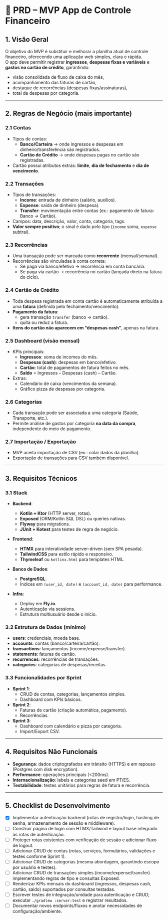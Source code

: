 # 📄 PRD – MVP App de Controle Financeiro

## 1. Visão Geral
O objetivo do MVP é substituir e melhorar a planilha atual de controle financeiro, oferecendo uma aplicação web simples, clara e rápida.  
O app deve permitir registrar **ingressos**, **despesas fixas e variáveis** e **gastos no cartão de crédito**, garantindo:
- visão consolidada de fluxo de caixa do mês,  
- acompanhamento das faturas de cartão,  
- destaque de recorrências (despesas fixas/assinaturas),  
- total de despesas por categoria.

---

## 2. Regras de Negócio (mais importante)

### 2.1 Contas
- Tipos de contas:
  - **Banco/Carteira** → onde ingressos e despesas em dinheiro/transferência são registrados.  
  - **Cartão de Crédito** → onde despesas pagas no cartão são registradas.  
- Cartão possui atributos extras: **limite**, **dia de fechamento** e **dia de vencimento**.

### 2.2 Transações
- Tipos de transações:  
  - **Income**: entrada de dinheiro (salário, auxílios).  
  - **Expense**: saída de dinheiro (despesa).  
  - **Transfer**: movimentação entre contas (ex.: pagamento de fatura: Banco → Cartão).  
- Campos: data, descrição, valor, conta, categoria, tags.  
- **Valor sempre positivo**; o sinal é dado pelo tipo (`income` soma, `expense` subtrai).  

### 2.3 Recorrências
- Uma transação pode ser marcada como **recorrente** (mensal/semanal).  
- Recorrências são vinculadas à conta correta:
  - Se paga via banco/efetivo → recorrência em conta bancária.  
  - Se paga via cartão → recorrência no cartão (lançada direto na fatura do ciclo).  

### 2.4 Cartão de Crédito
- Toda despesa registrada em conta cartão é automaticamente atribuída a uma **fatura** (definida pelo fechamento/vencimento).  
- **Pagamento da fatura**:
  - gera transação `transfer` (banco → cartão).  
  - quita ou reduz a fatura.  
- **Itens do cartão não aparecem em “despesas cash”**, apenas na fatura.

### 2.5 Dashboard (visão mensal)
- KPIs principais:
  - **Ingressos**: soma de incomes do mês.  
  - **Despesas (cash)**: despesas em banco/efetivo.  
  - **Cartão**: total de pagamentos de fatura feitos no mês.  
  - **Saldo** = Ingressos – Despesas (cash) – Cartão.  
- Extras:
  - Calendário de caixa (vencimentos da semana).  
  - Gráfico pizza de despesas por categoria.  

### 2.6 Categorias
- Cada transação pode ser associada a uma categoria (Saúde, Transporte, etc.).  
- Permite análise de gastos por categoria **na data da compra**, independente do meio de pagamento.

### 2.7 Importação / Exportação
- MVP aceita importação de CSV (ex.: colar dados da planilha).  
- Exportação de transações para CSV também disponível.

---

## 3. Requisitos Técnicos

### 3.1 Stack
- **Backend**:  
  - **Kotlin + Ktor** (HTTP server, rotas).  
  - **Exposed** (ORM/Kotlin SQL DSL) ou queries nativas.  
  - **Flyway** para migrations.  
  - **JUnit + Kotest** para testes de regra de negócio.  

- **Frontend**:  
  - **HTMX** para interatividade server-driven (sem SPA pesada).  
  - **TailwindCSS** para estilo rápido e responsivo.  
  - **Thymeleaf** ou `kotlinx.html` para templates HTML.  

- **Banco de Dados**:  
  - **PostgreSQL**.  
  - Índices em `(user_id, date)` e `(account_id, date)` para performance.  

- **Infra**:  
  - Deploy em **Fly.io**.  
  - Autenticação via sessions.  
  - Estrutura multiusuário desde o início.  

### 3.2 Estrutura de Dados (mínimo)
- **users**: credenciais, moeda base.  
- **accounts**: contas (banco/carteira/cartão).  
- **transactions**: lançamentos (income/expense/transfer).  
- **statements**: faturas de cartão.  
- **recurrences**: recorrências de transações.  
- **categories**: categorias de despesas/receitas.  

### 3.3 Funcionalidades por Sprint
- **Sprint 1**:  
  - CRUD de contas, categorias, lançamentos simples.  
  - Dashboard com KPIs básicos.  
- **Sprint 2**:  
  - Faturas de cartão (criação automática, pagamento).  
  - Recorrências.  
- **Sprint 3**:  
  - Dashboard com calendário e pizza por categoria.  
  - Import/Export CSV.  

---

## 4. Requisitos Não Funcionais
- **Segurança**: dados criptografados em trânsito (HTTPS) e em repouso (Postgres com disk encryption).  
- **Performance**: operações principais (<200ms).  
- **Internacionalização**: labels e categorias seed em PT/ES.  
- **Testabilidade**: testes unitários para regras de fatura e recorrência.  

---

## 5. Checklist de Desenvolvimento

- [x] Implementar autenticação backend (rotas de registro/login, hashing de senha, armazenamento de sessão e middleware).
- [ ] Construir página de login com HTMX/Tailwind e layout base integrado às rotas de autenticação.
- [ ] Proteger rotas existentes com verificação de sessão e adicionar fluxo de logout.
- [ ] Adicionar CRUD de contas (rotas, serviços, formulários, validações e testes conforme Sprint 1).
- [ ] Adicionar CRUD de categorias (mesma abordagem, garantindo escopo por usuário e testes).
- [ ] Adicionar CRUD de transações simples (income/expense/transfer) implementando regras de tipo e consultas Exposed.
- [ ] Renderizar KPIs mensais do dashboard (ingressos, despesas cash, cartão, saldo) suportados por consultas testadas.
- [ ] Escrever testes de integração/unidade para autenticação e CRUD; executar `./gradlew :server:test` e registrar resultados.
- [ ] Documentar novos endpoints/fluxos e anotar necessidades de configuração/ambiente.
